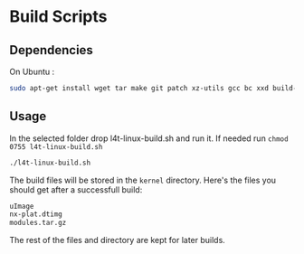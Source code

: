 # Build Scripts

## Dependencies

On Ubuntu :

```sh
sudo apt-get install wget tar make git patch xz-utils gcc bc xxd build-essential bison flex python3 python3-distutils python kmod u-boot-tools
```

## Usage

In the selected folder drop l4t-linux-build.sh and run it.
If needed run `chmod 0755 l4t-linux-build.sh`
```sh
./l4t-linux-build.sh
```

The build files will be stored in the `kernel` directory.
Here's the files you should get after a successfull build:
```txt
uImage
nx-plat.dtimg
modules.tar.gz
```

The rest of the files and directory are kept for later builds.
